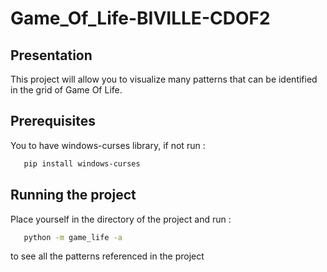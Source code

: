 ﻿# Game_Of_Life-BIVILLE-CDOF2
 ## Presentation
 This project will allow you to visualize many patterns that can be identified in the grid of Game Of Life.
 ## Prerequisites
 You to have windows-curses library, if not run :
 ```bash
    pip install windows-curses
 ```
## Running the project
 Place yourself in the directory of the project and run :
 ```bash
    python -m game_life -a
 ```
 to see all the patterns referenced in the project
